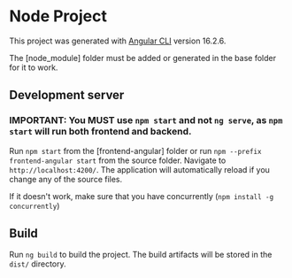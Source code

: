 # Node Project

This project was generated with [Angular CLI](https://github.com/angular/angular-cli) version 16.2.6.

The [node_module] folder must be added or generated in the base folder for it to work.

## Development server

### IMPORTANT: You MUST use `npm start` and not `ng serve`, as `npm start` will run both frontend and backend.

Run `npm start` from the [frontend-angular] folder or run `npm --prefix frontend-angular start` from the source folder. 
Navigate to `http://localhost:4200/`. The application will automatically reload if you change any of the source files.

If it doesn't work, make sure that you have concurrently (`npm install -g concurrently`)

## Build

Run `ng build` to build the project. The build artifacts will be stored in the `dist/` directory.
